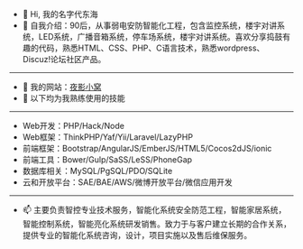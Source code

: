 - 👋 Hi, 我的名字代东海
- 👀 自我介绍：90后，从事弱电安防智能化工程，包含监控系统，楼宇对讲系统，LED系统，广播音箱系统，停车场系统，楼宇对讲系统。喜欢分享捣鼓有趣的代码，熟悉HTML、CSS、PHP、C语言技术，熟悉wordpress、 Discuz!论坛社区产品。
---
- 🌱 我的网站：[夜影小窝](https://www.yeyhome.com/)
- 💞️ 以下均为我熟练使用的技能
---
- Web开发：PHP/Hack/Node
- Web框架：ThinkPHP/Yaf/Yii/Laravel/LazyPHP
- 前端框架：Bootstrap/AngularJS/EmberJS/HTML5/Cocos2dJS/ionic
- 前端工具：Bower/Gulp/SaSS/LeSS/PhoneGap
- 数据库相关：MySQL/PgSQL/PDO/SQLite
- 云和开放平台：SAE/BAE/AWS/微博开放平台/微信应用开发

---
- 📫 主要负责智控专业技术服务，智能化系统安全防范工程，智能家居系统，智能控制系统，智能亮化系统研发销售。致力于与客户建立长期的合作关系，提供专业的智能化系统咨询，设计，项目实施以及售后维保服务。

<!---
yeyinghai/yeyinghai is a ✨ special ✨ repository because its `README.md` (this file) appears on your GitHub profile.
You can click the Preview link to take a look at your changes.
--->

